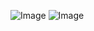 ![Image](https://github.com/user-attachments/assets/3386afe4-2064-47fe-90f1-c502a2548d4d)
![Image](https://github.com/user-attachments/assets/f66eaa1e-588b-4add-8d7b-8289d7c07e45)
